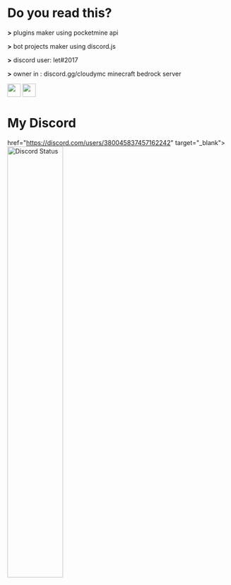# Do you read this?

**>** plugins maker using pocketmine api

**>** bot projects maker using discord.js

**>** discord user: let#2017

**>** owner in : discord.gg/cloudymc minecraft bedrock server

<div id="header" align="left">
  <img src="https://upload.wikimedia.org/wikipedia/commons/thumb/9/99/Unofficial_JavaScript_logo_2.svg/512px-Unofficial_JavaScript_logo_2.svg.png?20141107110902" width="30"/>
  <img src="https://cdn.freebiesupply.com/logos/large/2x/php-1-logo-png-transparent.png" width="30"/>
</div>

# My Discord
href="https://discord.com/users/380045837457162242" target="_blank">
	<img width="50%" align="center" alt="Discord Status" src="https://lanyard.cnrad.dev/api/380045837457162242">
</a>
